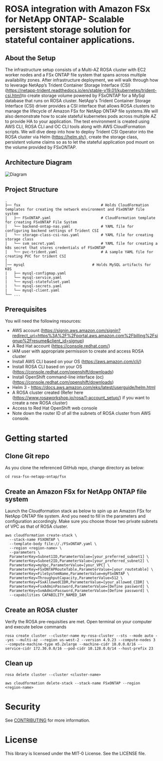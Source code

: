 # ROSA integration with Amazon FSx for NetApp ONTAP- Scalable persistent storage solution for stateful container applications.



## About the Setup
The infrastructure setup consists of a Multi-AZ ROSA cluster with  EC2 worker nodes and a FSx ONTAP file system that spans across multiple availability zones. After infrastructure deployment, we will walk through how to leverage NetApp’s Trident Container Storage Interface (CSI) (https://netapp-trident.readthedocs.io/en/stable-v19.01/kubernetes/trident-csi.html)to create storage volume powered by FSxONTAP for a MySql database that runs on ROSA cluster. NetApp's Trident Container Storage Interface (CSI) driver provides a CSI interface that allows ROSA clusters to manage the lifecycle of Amazon FSx for NetApp ONTAP file systems.We will also demonstrate how to scale stateful kubernetes pods across multiple AZ to provide HA to your application. The test environment is created using AWS CLI, ROSA CLI and OC CLI tools along with AWS CloudFormation scripts. We will dive deep into how to deploy Trident CSI Operator into the ROSA cluster via Helm (https://helm.sh/), create the storage class, persistent volume claims so as to let the stateful application pod mount on the volume provided by FSxONTAP.

## Architecture Diagram

![Diagram](/Architecture.png)

## Project Structure

```
.
├── fsx                                     # Holds CloudFormation templates for creating the network environment and FSxONTAP file system
│   ├── FSxONTAP.yaml                       # CloudFormation template for creating FSxONTAP File System
│   └── backend-ontap-nas.yaml              # YAML file for configuring backend settings of Trident CSI
│   └── storage-class-csi-nas.yaml          # YAML file for creating storage class 
│   └── svm_secret.yaml                     # YAML file for creating a k8s secret that stores credentials of FSxONTAP
│   └── pvc-trident.yaml                    # A sample YAML file for creating PVC for trident CSI
│  
│── mysql                               # Holds MySQL artifacts for K8S
|   ├── mysql-configmap.yaml
|   └── mysql-service.yaml
|   └── mysql-statefulset.yaml
|   └── mysql-secrets.yaml
|   └── mysql-client.yaml
└── ...
```

## Prerequisites

You will need the following resources:

* AWS account (https://signin.aws.amazon.com/signin?redirect_uri=https%3A%2F%2Fportal.aws.amazon.com%2Fbilling%2Fsignup%2Fresume&client_id=signup)
* A Red Hat account (https://console.redhat.com/)
* IAM user with appropriate permission to create and access ROSA cluster
* Install AWS CLI based on your OS (https://aws.amazon.com/cli/)
* Install ROSA CLI based on your OS (https://console.redhat.com/openshift/downloads)
* Install OpenShift command-line interface (oc) (https://console.redhat.com/openshift/downloads)
* Helm 3 - https://docs.aws.amazon.com/eks/latest/userguide/helm.html
* A ROSA cluster created (Refer here (https://www.rosaworkshop.io/rosa/1-account_setup/) if you want to create a new ROSA cluster)
* Access to Red Hat OpenShift web console
* Note down the router ID of all the subnets of ROSA cluster from AWS console.



# Getting started

## Clone Git repo 
As you clone the referenced GitHub repo, change directory as below:
```
cd rosa-fsx-netapp-ontap/fsx
```



## Create an Amazon FSx for NetApp ONTAP file system
Launch the Cloudformation stack as below to spin up an Amazon FSx for NetApp ONTAP file system. And you need to fill in the parameters and configuration accordingly. Make sure you choose those two private subnets of VPC as that of ROSA cluster.

```
aws cloudformation create-stack \
  --stack-name FSXONTAP \
  --template-body file://./FSxONTAP.yaml \
  --region <region-name> \
  --parameters \
  ParameterKey=Subnet1ID,ParameterValue=[your_preferred_subnet1] \
  ParameterKey=Subnet2ID,ParameterValue=[your_preferred_subnet2] \
  ParameterKey=myVpc,ParameterValue=[your_VPC] \
  ParameterKey=FSxONTAPRouteTable,ParameterValue=[your_routetable] \
  ParameterKey=FileSystemName,ParameterValue=myFSxONTAP \
  ParameterKey=ThroughputCapacity,ParameterValue=512 \
  ParameterKey=FSxAllowedCIDR,ParameterValue=[your_allowed_CIDR] \
  ParameterKey=FsxAdminPassword,ParameterValue=[Define password] \
  ParameterKey=SvmAdminPassword,ParameterValue=[Define password] \
  --capabilities CAPABILITY_NAMED_IAM    
```

## Create an ROSA cluster
Verify the ROSA pre-requisities are met. Open terminal on your computer and execute below commands 

```
rosa create cluster --cluster-name my-rosa-cluster --sts --mode auto --yes --multi-az --region us-west-2 --version 4.9.23 --compute-nodes 3 --compute-machine-type m5.2xlarge --machine-cidr 10.0.0.0/16 --service-cidr 172.30.0.0/16 --pod-cidr 10.128.0.0/14 --host-prefix 23
```

## Clean up
```
rosa delete cluster --cluster <cluster-name>
```

```
aws cloudformation delete-stack --stack-name FSxONTAP --region <region-name>
```



# Security 
See [CONTRIBUTING](https://github.com/aws-samples/mltiaz-fsxontap-eks/blob/main/CONTRIBUTING.md) for more information.

# License
This library is licensed under the MIT-0 License. See the LICENSE file.
